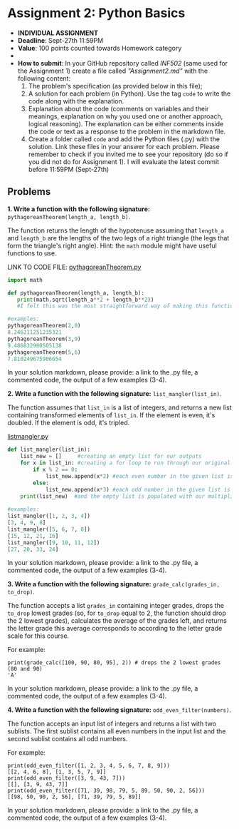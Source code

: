 # Assignment 2: Python Basics

* **INDIVIDUAL ASSIGNMENT**
* **Deadline**: Sept-27th 11:59PM
* **Value**: 100 points counted towards Homework category
* 
* **How to submit**: In your GitHub repository called *INF502* (same used for the Assignment 1) create a file called *"Assignment2.md"* with the following content:
  1. The problem's specification (as provided below in this file);
  2. A solution for each problem (in Python). Use the tag ```code``` to write the code along with the explanation.
  3. Explanation about the code (comments on variables and their meanings, explanation on why you used one or another approach, logical reasoning). The explanation can be either comments inside the code or text as a response to the problem in the markdown file.
  4. Create a folder called `code` and add the Python files (.py) with the solution. Link these files in your answer for each problem.
  Please remember to check if you invited me to see your repository (do so if you did not do for Assignment 1). I will evaluate the latest commit before 11:59PM (Sept-27th)

## Problems

**1. Write a function with the following signature:** `pythagoreanTheorem(length_a, length_b)`.

The function returns the length of the hypotenuse assuming that `length_a` and `length_b` are the lengths of the two legs of a right triangle (the legs that form the triangle's right angle). Hint: the `math` module might have useful functions to use.

LINK TO CODE FILE: [pythagoreanTheorem.py](https://github.com/pgiambuzzi/INF502/blob/main/code/pythagoreanTheorem.py)

```python
import math

def pythagoreanTheorem(length_a, length_b):
   print(math.sqrt(length_a**2 + length_b**2))
   #I felt this was the most straightforward way of making this function, simply printing the result of hypotenuse calculation: c=sqrt(a^2+b^2)

#examples:
pythagoreanTheorem(2,8)
8.246211251235321
pythagoreanTheorem(3,9)
9.486832980505138
pythagoreanTheorem(5,6)
7.810249675906654

```
In your solution markdown, please provide: a link to the .py file, a commented code, the output of a few examples (3-4).

**2. Write a function with the following signature:** `list_mangler(list_in)`.

The function assumes that `list_in` is a list of integers, and returns a new list containing transformed elements of `list_in`. If the element is even, it's doubled. If the element is odd, it's tripled.

[listmangler.py](https://github.com/pgiambuzzi/INF502/blob/main/code/listmangler.py)

```python
def list_mangler(list_in):
    list_new = []     #creating an empty list for our outputs
    for x in list_in: #creating a for loop to run through our original list
        if x % 2 == 0:
            list_new.append(x*2) #each even number in the given list is multiplied by 2
        else:
            list_new.append(x*3) #each odd number in the given list is multiplied by 3
    print(list_new)  #and the empty list is populated with our multiplication outputs
    
#examples:
list_mangler([1, 2, 3, 4])
[3, 4, 9, 8]
list_mangler([5, 6, 7, 8])
[15, 12, 21, 16]
list_mangler([9, 10, 11, 12])
[27, 20, 33, 24]
```
In your solution markdown, please provide: a link to the .py file, a commented code, the output of a few examples (3-4).

**3. Write a function with the following signature:** `grade_calc(grades_in, to_drop)`.

The function accepts a list `grades_in` containing integer grades, drops the `to_drop` lowest grades (so, for `to_drop` equal to 2, the function should drop the 2 lowest grades), calculates the average of the grades left, and returns the letter grade this average corresponds to according to the letter grade scale for this course.

For example:

```
print(grade_calc([100, 90, 80, 95], 2)) # drops the 2 lowest grades (80 and 90)
'A'
```
In your solution markdown, please provide: a link to the .py file, a commented code, the output of a few examples (3-4).


**4. Write a function with the following signature:** `odd_even_filter(numbers)`.

The function accepts an input list of integers and returns a list with two sublists. The first sublist contains all even numbers in the input list and the second sublist contains all odd numbers.

For example:
```
print(odd_even_filter([1, 2, 3, 4, 5, 6, 7, 8, 9]))
[[2, 4, 6, 8], [1, 3, 5, 7, 9]]
print(odd_even_filter([3, 9, 43, 7]))
[[], [3, 9, 43, 7]]
print(odd_even_filter([71, 39, 98, 79, 5, 89, 50, 90, 2, 56]))
[[98, 50, 90, 2, 56], [71, 39, 79, 5, 89]]
```
In your solution markdown, please provide: a link to the .py file, a commented code, the output of a few examples (3-4).

